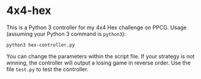 # 4x4-hex

This is a Python 3 controller for my 4x4 Hex challenge on PPCG.
Usage (assuming your Python 3 command is `python3`):

    python3 hex-controller.py

You can change the parameters within the script file.
If your strategy is not winning, the controller will output a losing game in reverse order.
Use the file `test.py` to test the controller.